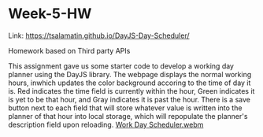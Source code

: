 # Week-5-HW
Link: https://tsalamatin.github.io/DayJS-Day-Scheduler/

Homework based on Third party APIs
 
This assignment gave us some starter code to develop a working day planner using the DayJS library. The webpage displays the normal working hours, inwhich updates the color background accoring to the time of day it is. Red indicates the time field is currently within the hour, Green indicates it is yet to be that hour, and Gray indicates it is past the hour. There is a save button next to each field that will store whatever value is written into the planner of that hour into local storage, which will repopulate the planner's description field upon reloading.
[Work Day Scheduler.webm](https://github.com/TSalamatin/DayJS-Day-Scheduler/assets/128180862/697964b4-d1a5-4c29-b250-22cb496afc8c)
